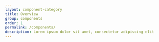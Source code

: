 ```yaml
---
layout: component-category
title: Overview
group: components
order: 1
permalink: /components/
description: Lorem ipsum dolor sit amet, consectetur adipiscing elit
---
```


